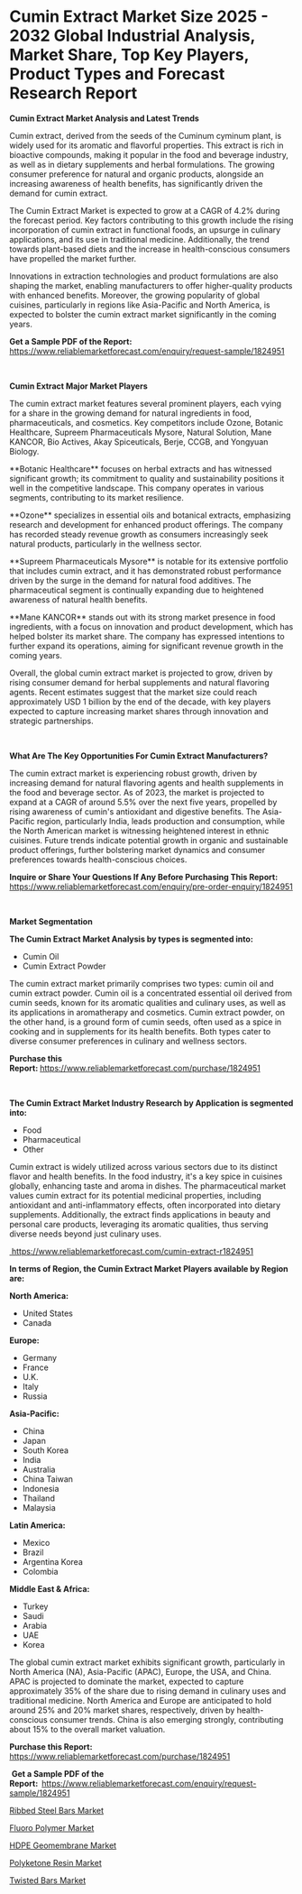 <p><h1>Cumin Extract Market Size 2025 - 2032 Global Industrial Analysis, Market Share, Top Key Players, Product Types and Forecast Research Report</h1></p><p><strong>Cumin Extract Market Analysis and Latest Trends</strong></p>
<p><p>Cumin extract, derived from the seeds of the Cuminum cyminum plant, is widely used for its aromatic and flavorful properties. This extract is rich in bioactive compounds, making it popular in the food and beverage industry, as well as in dietary supplements and herbal formulations. The growing consumer preference for natural and organic products, alongside an increasing awareness of health benefits, has significantly driven the demand for cumin extract.</p><p>The Cumin Extract Market is expected to grow at a CAGR of 4.2% during the forecast period. Key factors contributing to this growth include the rising incorporation of cumin extract in functional foods, an upsurge in culinary applications, and its use in traditional medicine. Additionally, the trend towards plant-based diets and the increase in health-conscious consumers have propelled the market further. </p><p>Innovations in extraction technologies and product formulations are also shaping the market, enabling manufacturers to offer higher-quality products with enhanced benefits. Moreover, the growing popularity of global cuisines, particularly in regions like Asia-Pacific and North America, is expected to bolster the cumin extract market significantly in the coming years.</p></p>
<p><strong>Get a Sample PDF of the Report:&nbsp;</strong> <a href="https://www.reliablemarketforecast.com/enquiry/request-sample/1824951?utm_campaign=1893&utm_medium=2&utm_source=Github&utm_content=ia&utm_term=01042025&utm_id=cumin-extract">https://www.reliablemarketforecast.com/enquiry/request-sample/1824951</a></p>
<p>&nbsp;</p>
<p><strong>Cumin Extract Major Market Players</strong></p>
<p><p>The cumin extract market features several prominent players, each vying for a share in the growing demand for natural ingredients in food, pharmaceuticals, and cosmetics. Key competitors include Ozone, Botanic Healthcare, Supreem Pharmaceuticals Mysore, Natural Solution, Mane KANCOR, Bio Actives, Akay Spiceuticals, Berje, CCGB, and Yongyuan Biology.</p><p>**Botanic Healthcare** focuses on herbal extracts and has witnessed significant growth; its commitment to quality and sustainability positions it well in the competitive landscape. This company operates in various segments, contributing to its market resilience.</p><p>**Ozone** specializes in essential oils and botanical extracts, emphasizing research and development for enhanced product offerings. The company has recorded steady revenue growth as consumers increasingly seek natural products, particularly in the wellness sector.</p><p>**Supreem Pharmaceuticals Mysore** is notable for its extensive portfolio that includes cumin extract, and it has demonstrated robust performance driven by the surge in the demand for natural food additives. The pharmaceutical segment is continually expanding due to heightened awareness of natural health benefits.</p><p>**Mane KANCOR** stands out with its strong market presence in food ingredients, with a focus on innovation and product development, which has helped bolster its market share. The company has expressed intentions to further expand its operations, aiming for significant revenue growth in the coming years.</p><p>Overall, the global cumin extract market is projected to grow, driven by rising consumer demand for herbal supplements and natural flavoring agents. Recent estimates suggest that the market size could reach approximately USD 1 billion by the end of the decade, with key players expected to capture increasing market shares through innovation and strategic partnerships.</p></p>
<p>&nbsp;</p>
<p><strong>What Are The Key Opportunities For Cumin Extract Manufacturers?</strong></p>
<p><p>The cumin extract market is experiencing robust growth, driven by increasing demand for natural flavoring agents and health supplements in the food and beverage sector. As of 2023, the market is projected to expand at a CAGR of around 5.5% over the next five years, propelled by rising awareness of cumin's antioxidant and digestive benefits. The Asia-Pacific region, particularly India, leads production and consumption, while the North American market is witnessing heightened interest in ethnic cuisines. Future trends indicate potential growth in organic and sustainable product offerings, further bolstering market dynamics and consumer preferences towards health-conscious choices.</p></p>
<p><strong>Inquire or Share Your Questions If Any Before Purchasing This Report:</strong> <a href="https://www.reliablemarketforecast.com/enquiry/pre-order-enquiry/1824951?utm_campaign=1893&utm_medium=2&utm_source=Github&utm_content=ia&utm_term=01042025&utm_id=cumin-extract">https://www.reliablemarketforecast.com/enquiry/pre-order-enquiry/1824951</a></p>
<p>&nbsp;</p>
<p><strong>Market Segmentation</strong></p>
<p><strong>The Cumin Extract Market Analysis by types is segmented into:</strong></p>
<p><ul><li>Cumin Oil</li><li>Cumin Extract Powder</li></ul></p>
<p><p>The cumin extract market primarily comprises two types: cumin oil and cumin extract powder. Cumin oil is a concentrated essential oil derived from cumin seeds, known for its aromatic qualities and culinary uses, as well as its applications in aromatherapy and cosmetics. Cumin extract powder, on the other hand, is a ground form of cumin seeds, often used as a spice in cooking and in supplements for its health benefits. Both types cater to diverse consumer preferences in culinary and wellness sectors.</p></p>
<p><strong>Purchase this Report:&nbsp;</strong><a href="https://www.reliablemarketforecast.com/purchase/1824951?utm_campaign=1893&utm_medium=2&utm_source=Github&utm_content=ia&utm_term=01042025&utm_id=cumin-extract">https://www.reliablemarketforecast.com/purchase/1824951</a></p>
<p>&nbsp;</p>
<p><strong>The Cumin Extract Market Industry Research by Application is segmented into:</strong></p>
<p><ul><li>Food</li><li>Pharmaceutical</li><li>Other</li></ul></p>
<p><p>Cumin extract is widely utilized across various sectors due to its distinct flavor and health benefits. In the food industry, it's a key spice in cuisines globally, enhancing taste and aroma in dishes. The pharmaceutical market values cumin extract for its potential medicinal properties, including antioxidant and anti-inflammatory effects, often incorporated into dietary supplements. Additionally, the extract finds applications in beauty and personal care products, leveraging its aromatic qualities, thus serving diverse needs beyond just culinary uses.</p></p>
<p><a href="https://www.reliablemarketforecast.com/cumin-extract-r1824951?utm_campaign=1893&utm_medium=2&utm_source=Github&utm_content=ia&utm_term=01042025&utm_id=cumin-extract">&nbsp;https://www.reliablemarketforecast.com/cumin-extract-r1824951</a></p>
<p><strong>In terms of Region, the Cumin Extract Market Players available by Region are:</strong></p>
<p>
    <p> <strong> North America: </strong>
        <ul>
            <li>United States</li>
            <li>Canada</li>
        </ul>
        </p> 
    <p> <strong> Europe: </strong>
        <ul>
            <li>Germany</li>
            <li>France</li>
            <li>U.K.</li>
            <li>Italy</li>
            <li>Russia</li>
        </ul>
        </p> 
    <p> <strong> Asia-Pacific: </strong>
        <ul>
            <li>China</li>
            <li>Japan</li>
            <li>South Korea</li>
            <li>India</li>
            <li>Australia</li>
            <li>China Taiwan</li>
            <li>Indonesia</li>
            <li>Thailand</li>
            <li>Malaysia</li>
        </ul>
        </p> 
    <p> <strong> Latin America: </strong>
        <ul>
            <li>Mexico</li>
            <li>Brazil</li>
            <li>Argentina Korea</li>
            <li>Colombia</li>
        </ul>
        </p> 
    <p> <strong> Middle East & Africa: </strong>
        <ul>
            <li>Turkey</li>
            <li>Saudi</li>
            <li>Arabia</li>
            <li>UAE</li>
            <li>Korea</li>
        </ul>
    </p>
    </p>
<p><p>The global cumin extract market exhibits significant growth, particularly in North America (NA), Asia-Pacific (APAC), Europe, the USA, and China. APAC is projected to dominate the market, expected to capture approximately 35% of the share due to rising demand in culinary uses and traditional medicine. North America and Europe are anticipated to hold around 25% and 20% market shares, respectively, driven by health-conscious consumer trends. China is also emerging strongly, contributing about 15% to the overall market valuation.</p></p>
<p><strong>Purchase this Report: </strong><a href="https://www.reliablemarketforecast.com/purchase/1824951?utm_campaign=1893&utm_medium=2&utm_source=Github&utm_content=ia&utm_term=01042025&utm_id=cumin-extract">https://www.reliablemarketforecast.com/purchase/1824951</a></p>
<p>&nbsp;<strong>Get a Sample PDF of the Report:&nbsp;&nbsp;</strong><a href="https://www.reliablemarketforecast.com/enquiry/request-sample/1824951?utm_campaign=1893&utm_medium=2&utm_source=Github&utm_content=ia&utm_term=01042025&utm_id=cumin-extract">https://www.reliablemarketforecast.com/enquiry/request-sample/1824951</a></p>
<p><strong></strong></p>
<p><p><a href="https://github.com/aertsfecto0h/Market-Research-Report-List-1/blob/main/ribbed-steel-bars-market.md?utm_campaign=1893&utm_medium=2&utm_source=Github&utm_content=ia&utm_term=01042025&utm_id=cumin-extract">Ribbed Steel Bars Market</a></p><p><a href="https://github.com/tyreinhssan/Market-Research-Report-List-1/blob/main/fluoro-polymer-market.md?utm_campaign=1893&utm_medium=2&utm_source=Github&utm_content=ia&utm_term=01042025&utm_id=cumin-extract">Fluoro Polymer Market</a></p><p><a href="https://github.com/luerabollevc/Market-Research-Report-List-1/blob/main/hdpe-geomembrane-market.md?utm_campaign=1893&utm_medium=2&utm_source=Github&utm_content=ia&utm_term=01042025&utm_id=cumin-extract">HDPE Geomembrane Market</a></p><p><a href="https://github.com/hiwatchucuy/Market-Research-Report-List-1/blob/main/polyketone-resin-market.md?utm_campaign=1893&utm_medium=2&utm_source=Github&utm_content=ia&utm_term=01042025&utm_id=cumin-extract">Polyketone Resin Market</a></p><p><a href="https://github.com/barlevsebako/Market-Research-Report-List-1/blob/main/twisted-bars-market.md?utm_campaign=1893&utm_medium=2&utm_source=Github&utm_content=ia&utm_term=01042025&utm_id=cumin-extract">Twisted Bars Market</a></p></p>